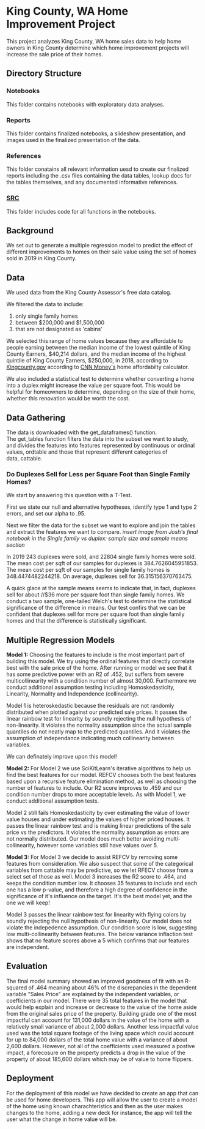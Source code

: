 # King County, WA Home Improvement Project

This project analyzes King County, WA home sales data to help home owners in King County determine which home improvement projects will increase the sale price of their homes.

## Directory Structure

### Notebooks
This folder contains notebooks with exploratory data analyses.

### Reports
This folder contains finalized notebooks, a slideshow presentation, and images used in the finalized presentation of the data.
  
### References
This folder conatains all relevant information uesd to create our finalized reports including the .csv files containing the data tables, lookup docs for the tables themselves, and any documented informative references.

### [SRC](https://github.com/Jaccomando/phase_2_project_chicago-sf-seattle-ds-082420/tree/master/src)  
This folder includes code for all functions in the notebooks.

## Background
We set out to generate a multiple regression model to predict the effect of different improvements to homes on their sale value using the set of homes sold in 2019 in King County.

## Data
We used data from the King County Assessor's free data catalog.

We filtered the data to include:
1. only single family homes
2. between \$200,000 and \$1,500,000
3. that are not designated as 'cabins'
  
We selected this range of home values because they are affordable to people earning between the median income of the lowest quintile of King County Earners, \$40,214 dollars, and the median income of the highest quintile of King County Earners, \$250,000, in 2018, according to [Kingcounty.gov](https://www.kingcounty.gov/independent/forecasting/King%20County%20Economic%20Indicators/Household%20Income/KC%20Household%20Income%20Quintiles.aspx) according to [CNN Money's](https://money.cnn.com/calculator/real_estate/home-afford/index.html) home affordabilty calculator.

We also included a statistical test to determine whether converting a home into a duplex might increase the value per square foot. This would be helpful for homeowners to determine, depending on the size of their home, whether this renovation would be worth the cost.

## Data Gathering

The data is downloaded with the get_dataframes() function. The get_tables function filters the data into the subset we want to study, and divides the features into features represented by continuous or ordinal values, ordtable and those that represent different categories of data, cattable.

### Do Duplexes Sell for Less per Square Foot than Single Family Homes?
We start by answering this question with a T-Test.

First we state our null and alternative hypotheses, identify type 1 and type 2 errors, and set our alpha to .95.

Next we filter the data for the subset we want to explore and join the tables and extract the features we want to compare.
 *insert image from Josh's final notebook in the Single family vs duplex: sample size and sample means section*
 
In 2019 243 duplexes were sold, and 22804 single family homes were sold.
The mean cost per sqft of our samples for duplexes is 384.7626045951853.
The mean cost per sqft of our samples for single family homes is 348.4474482244218.
On average, duplexes sell for 36.315156370763475.


A quick glace at the sample means seems to indicate that, in fact, duplexes sell for about //$36 more per square foot than single family homes. 
We conduct a two sample, one-tailed Welch's test to determine the statistical significance of the difference in means. Our test confirs that we can be confident that duplexes sell for more per square foot than single family homes and that the difference is statistically significant.

## Multiple Regression Models
**Model 1:** Choosing the features to include is the most important part of building this model. We try using the ordinal features that directly correlate best with the sale price of the home. After running or model we see that it has some predictive power with an R2 of .452, but suffers from severe multicollinearity with a condition number of almost 30,000. Furthermore we conduct additional assumption testing including Homoskedasticity, Linearity, Normality and Independence (collinearity).

Model 1 is heteroskedastic because the residuals are not randomly distributed when plotted against our predicted sale prices. It passes the linear rainbow test for linearity by soundly rejecting the null hypothesis of non-linearity. It violates the normality assumption since the actual sample quantiles do not neatly map to the predicted quantiles. And it violates the assumption of independance indicating much collinearity between variables.

We can definately improve upon this model!

**Model 2:** For Model 2 we use SciKitLearn's iterative algorithms to help us find the best features for our model. REFCV chooses both the best features based upon a recursive feature elimination method, as well as choosing the number of features to include.  Our R2 score improves to .459 and our condition number drops to more acceptable levels. As with Model 1, we conduct additional assumption tests.

Model 2 still fails Homoskedasticity by over estimating the value of lower value houses and under estimating the values of higher priced houses. It passes the linear rainbow test and is making linear predictions of the sale price vs the predictors. It violates the normality assumption as errors are not normally distributed. Our model does much better avoiding multi-collinearity, however some variables still have values over 5.

**Model 3:** For Model 3 we decide to assist REFCV by removing some features from consideration. We also suspect that some of the categorical variables from cattable may be predictive, so we let RFECV choose from a select set of those as well. Model 3 increases the R2 score to .464, and keeps the condition number low. It chooses 35 features to include and each one has a low p-value, and therefore a high degree of confidence in the significance of it's influence on the target. It's the best model yet, and the one we will keep! 

Model 3 passes the linear rainbow test for linearity with flying colors by soundly rejecting the null hypothesis of non-linearity. Our model does not violate the indepedence assumption. Our condition score is low, suggesting low multi-collinearity between features. The below variance inflaction test shows that no feature scores above a 5 which confirms that our features are independent.

## Evaluation
The final model summary showed an improved goodness of fit with an R-squared of .464 meaning about 46% of the discrepancies in the dependent variable "Sales Price" are explained by the independent variables, or coefficients in our model.  There were 35 total features in the model that would help explain and increase or decrease to the value of the home aside from the original sales price of the property.  Building grade one of the most impactful can account for 131,000 dollars in the value of the home with a relatively small variance of about 2,000 dollars.  Another less impactful value used was the total square footage of the living space which could account for up to  84,000 dollars of the total home value with a variance of about 2,600 dollars.  However, not all of the coefficients used measured a postive impact, a forecosure on the property predicts a drop in the value of the property of about 185,600 dollars which may be of value to home flippers.

## Deployment
For the deployment of this model we have decided to create an app that can be used for home developers.  This app will allow the user to create a model of the home using known charachteristics and then as the user makes changes to the home, adding a new deck for instance, the app will tell the user what the change in home value will be. 
